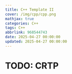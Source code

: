 ```yaml
---
title: C++ Template II
cover: /img/cpp/cpp.png
mathjax: true
categories: C++
tags: C++
abbrlink: 968544743
date: 2025-04-27 00:00:00
updated: 2025-04-27 00:00:00
---
```


# TODO: CRTP